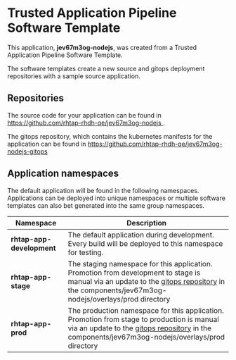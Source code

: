 # Trusted Application Pipeline Software Template

This application, **jev67m3og-nodejs**, was created from a Trusted Application Pipeline Software Template.

The software templates create a new source and gitops deployment repositories with a sample source application. 

## Repositories

The source code for your application can be found in [https://github.com/rhtap-rhdh-qe/jev67m3og-nodejs ](https://github.com/rhtap-rhdh-qe/jev67m3og-nodejs ).
 
The gitops repository, which contains the kubernetes manifests for the application can be found in 
[https://github.com/rhtap-rhdh-qe/jev67m3og-nodejs-gitops ](https://github.com/rhtap-rhdh-qe/jev67m3og-nodejs-gitops ) 

## Application namespaces 

The default application will be found in the following namespaces. Applications can be deployed into unique namespaces or multiple software templates can also bet generated into the same group namespaces.  

|  Namespace   |  Description   |  
| -------- | -------- |   
| **rhtap-app-development** | The default application during development. Every build will be deployed to this namespace for testing. | 
| **rhtap-app-stage** | The staging namespace for this application. Promotion from development to stage is manual via an update to the [gitops repository](https://github.com/rhtap-rhdh-qe/jev67m3og-nodejs-gitops ) in the components/jev67m3og-nodejs/overlays/prod directory |  
| **rhtap-app-prod** | The production namespace for this application. Promotion from stage to production is manual via an update to the [gitops repository](https://github.com/rhtap-rhdh-qe/jev67m3og-nodejs-gitops ) in the components/jev67m3og-nodejs/overlays/prod directory | 
